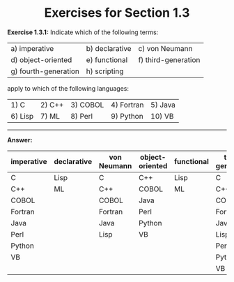 <h1 align="center">Exercises for Section 1.3</h1>

**Exercise 1.3.1:** Indicate which of the following terms:

<table>
  <tr>
    <td>a) imperative</td>
    <td>b) declarative</td>
    <td>c) von Neumann</td>
  </tr>
  <tr>
    <td>d) object-oriented</td>
    <td>e) functional</td>
    <td>f) third-generation</td>
  </tr>
  <tr>
    <td>g) fourth-generation</td>
    <td>h) scripting</td>
  </tr>
</table>

apply to which of the following languages:

<table>
  <tr>
    <td>1) C</td>
    <td>2) C++</td>
    <td>3) COBOL</td>
    <td>4) Fortran</td>
    <td>5) Java</td>
  </tr>
  <tr>
    <td>6) Lisp</td>
    <td>7) ML</td>
    <td>8) Perl</td>
    <td>9) Python</td>
    <td>10) VB</td>
  </tr>
</table>

---

**Answer:**

| imperative | declarative | von Neumann | object-oriented | functional | third-generation | fourth-generation | scripting |
| ---------  | ----------- | ----------- | --------------- | ---------- | ---------------- | ----------------- | --------- |
| C          | Lisp        | C           | C++             | Lisp       | C                | Perl              | Perl      |
| C++        | ML          | C++         | COBOL           | ML         | C++              | Python            | Python    |
| COBOL      |             | COBOL       | Java            |            | COBOL            |                   |           |    
| Fortran    |             | Fortran     | Perl            |            | Fortran          |                   |           |
| Java       |             | Java        | Python          |            | Java             |                   |           |
| Perl       |             | Lisp        | VB              |            | Lisp             |                   |           |
| Python     |             |             |                 |            | Perl             |                   |           |
| VB         |             |             |                 |            | Python           |                   |           |
|            |             |             |                 |            | VB               |                   |           |
